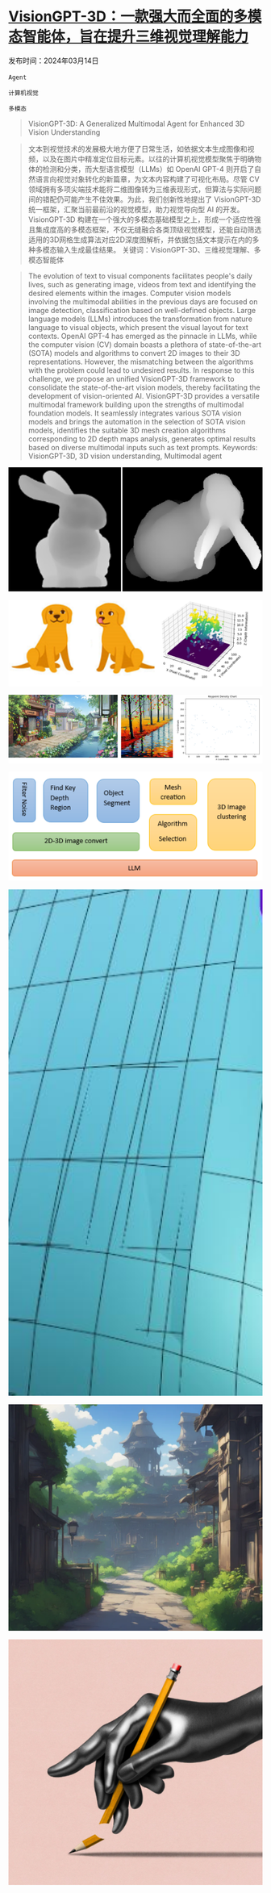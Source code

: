 # [VisionGPT-3D：一款强大而全面的多模态智能体，旨在提升三维视觉理解能力](https://arxiv.org/abs/2403.09530)

发布时间：2024年03月14日

`Agent`

`计算机视觉`

`多模态`

> VisionGPT-3D: A Generalized Multimodal Agent for Enhanced 3D Vision Understanding

> 文本到视觉技术的发展极大地方便了日常生活，如依据文本生成图像和视频，以及在图片中精准定位目标元素。以往的计算机视觉模型聚焦于明确物体的检测和分类，而大型语言模型（LLMs）如 OpenAI GPT-4 则开启了自然语言向视觉对象转化的新篇章，为文本内容构建了可视化布局。尽管 CV 领域拥有多项尖端技术能将二维图像转为三维表现形式，但算法与实际问题间的错配仍可能产生不佳效果。为此，我们创新性地提出了 VisionGPT-3D 统一框架，汇聚当前最前沿的视觉模型，助力视觉导向型 AI 的开发。VisionGPT-3D 构建在一个强大的多模态基础模型之上，形成一个适应性强且集成度高的多模态框架，不仅无缝融合各类顶级视觉模型，还能自动筛选适用的3D网格生成算法对应2D深度图解析，并依据包括文本提示在内的多种多模态输入生成最佳结果。  关键词：VisionGPT-3D、三维视觉理解、多模态智能体

> The evolution of text to visual components facilitates people's daily lives, such as generating image, videos from text and identifying the desired elements within the images. Computer vision models involving the multimodal abilities in the previous days are focused on image detection, classification based on well-defined objects. Large language models (LLMs) introduces the transformation from nature language to visual objects, which present the visual layout for text contexts. OpenAI GPT-4 has emerged as the pinnacle in LLMs, while the computer vision (CV) domain boasts a plethora of state-of-the-art (SOTA) models and algorithms to convert 2D images to their 3D representations. However, the mismatching between the algorithms with the problem could lead to undesired results. In response to this challenge, we propose an unified VisionGPT-3D framework to consolidate the state-of-the-art vision models, thereby facilitating the development of vision-oriented AI. VisionGPT-3D provides a versatile multimodal framework building upon the strengths of multimodal foundation models. It seamlessly integrates various SOTA vision models and brings the automation in the selection of SOTA vision models, identifies the suitable 3D mesh creation algorithms corresponding to 2D depth maps analysis, generates optimal results based on diverse multimodal inputs such as text prompts.
  Keywords: VisionGPT-3D, 3D vision understanding, Multimodal agent

![VisionGPT-3D：一款强大而全面的多模态智能体，旨在提升三维视觉理解能力](../../../paper_images/2403.09530/depth1.png)

![VisionGPT-3D：一款强大而全面的多模态智能体，旨在提升三维视觉理解能力](../../../paper_images/2403.09530/depthmap1.png)

![VisionGPT-3D：一款强大而全面的多模态智能体，旨在提升三维视觉理解能力](../../../paper_images/2403.09530/x1.png)

![VisionGPT-3D：一款强大而全面的多模态智能体，旨在提升三维视觉理解能力](../../../paper_images/2403.09530/x2.png)

![VisionGPT-3D：一款强大而全面的多模态智能体，旨在提升三维视觉理解能力](../../../paper_images/2403.09530/x4.png)

![VisionGPT-3D：一款强大而全面的多模态智能体，旨在提升三维视觉理解能力](../../../paper_images/2403.09530/x5.png)

![VisionGPT-3D：一款强大而全面的多模态智能体，旨在提升三维视觉理解能力](../../../paper_images/2403.09530/x6.png)